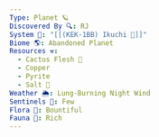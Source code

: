 ```yaml
---
Type: Planet 🪐
Discovered By 🔍: RJ
System 🔆: "[[(KEK-1BB) Ikuchi 🔆]]"
Biome 🌎: Abandoned Planet
Resources ⚒️:
  - Cactus Flesh 🌵
  - Copper
  - Pyrite
  - Salt 🧂
Weather 🌦️: Lung-Burning Night Wind
Sentinels 🚨: Few
Flora 🌿: Bountiful
Fauna 🐾: Rich
---
```


